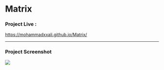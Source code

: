 # Matrix

### Project Live :
https://mohammadxxali.github.io/Matrix/


------

### Project Screenshot
![](https://github.com/mohammadxxali/Matrix/blob/main/Screenshot.png)
